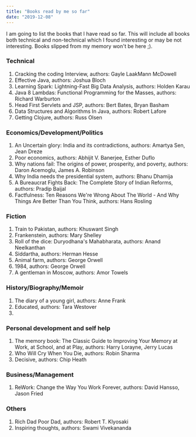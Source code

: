 ```yaml
---
title: "Books read by me so far"
date: "2019-12-08"
---
```


I am going to list the books that I have read so far. This will include all books both technical and non-technical which I found interesting or may be not interesting.  Books slipped from my memory won't be here ;). 

### Technical
1. Cracking the coding Interview, authors: Gayle LaakMann McDowell
2. Effective Java, authors: Joshua Bloch
3. Learning Spark: Lightning-Fast Big Data Analysis, authors: Holden Karau
4. Java 8 Lambdas: Functional Programming for the Masses, authors: Richard Warburton
5. Head First Servlets and JSP, authors: Bert Bates, Bryan Basham
6. Data Structures and Algorithms In Java, authors: Robert Lafore
7. Getting Clojure, authors: Russ Olsen

### Economics/Development/Politics
1. An Uncertain glory: India and its contradictions, authors: Amartya Sen, Jean Dreze
2. Poor economics, authors: Abhijit V. Banerjee, Esther Duflo
3. Why nations fail: The origins of power, prosperity, and poverty, authors: Daron Acemoglu, James A. Robinson
4. Why India needs the presidential system, authors: Bhanu Dhamija
5. A Bureaucrat Fights Back: The Complete Story of Indian Reforms, authors: Pradip Baijal
6. Factfulness: Ten Reasons We're Wrong About The World - And Why Things Are Better Than You Think, authors: Hans Rosling

### Fiction
1. Train to Pakistan, authors: Khuswant Singh
2. Frankenstein, authors: Mary Shelley
3. Roll of the dice: Duryodhana's Mahabharata, authors: Anand Neelkanthan
4. Siddartha, authors: Herman Hesse
5. Animal farm, authors: George Orwell
6. 1984, authors: George Orwell
7. A gentleman in Moscow, authors: Amor Towels


### History/Biography/Memoir
1. The diary of a young girl, authors: Anne Frank
2. Educated, authors: Tara Westover
3. 

### Personal development and self help
1. The memory book: The Classic Guide to Improving Your Memory at Work, at School, and at Play, authors: Harry Lorayne, Jerry Lucas
2. Who Will Cry When You Die, authors: Robin Sharma
3. Decisive, authors: Chip Heath

### Business/Management
1. ReWork: Change the Way You Work Forever, authors: David Hansso, Jason Fried

### Others
1. Rich Dad Poor Dad, authors: Robert T. Klyosaki
2. Inspiring thoughts, authors: Swami Vivekananda